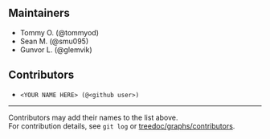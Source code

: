 ## Maintainers

- Tommy O. (@tommyod)
- Sean M. (@smu095)
- Gunvor L. (@glemvik)


## Contributors

- `<YOUR NAME HERE> (@<github user>)`

--------------------------------------------
Contributors may add their names to the list above.   
For contribution details, see `git log` or [treedoc/graphs/contributors](https://github.com/tommyod/treedoc/graphs/contributors).
